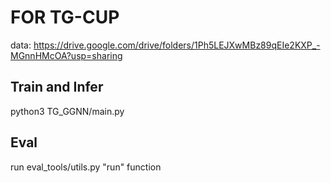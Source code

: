 # FOR TG-CUP
data: https://drive.google.com/drive/folders/1Ph5LEJXwMBz89qEIe2KXP_-MGnnHMcOA?usp=sharing
## Train and Infer
python3 TG_GGNN/main.py
## Eval
run eval_tools/utils.py "run" function

